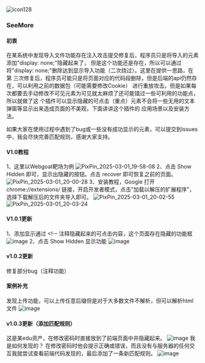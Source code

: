 ![icon128](https://github.com/user-attachments/assets/41bc2008-1aa9-4023-8201-e4d44b6a7f9d)

### SeeMore
#### 初衷
在某系统中发现导入文件功能存在注入攻击提交修复后，程序员只是将导入的元素添加"display: none;"隐藏起来了，
但是这个功能还是存在，所以可以通过将"display: none;"删除达到显示导入功能（二次绕过）。这里在提供一思路，在第
三次修复后，程序员可能只是将页面对应的代码段删除，但是后端的api仍然存在，可以利用之前的数据包（可能需要修改Cookie）
进行重放攻击。但是如果每次都要去手动修改不可见元素为可见就太麻烦了还可能错过一些可利用的功能点，所以就做了这
个插件可以显示隐藏的可点击（重点）元素不会将一些无用的文本弹窗等显示出来造成页面的不美观，下面讲讲这个插件的
应用场景以及安装方法。

如果大家在使用过程中遇到了bug或一些没有成功显示的元素，可以提交到issues中，我会尽快完善匹配规则，感谢大家支持。

#### V1.0教程
1、这里以Webgoat靶场为例
![PixPin_2025-03-01_19-58-08](https://github.com/user-attachments/assets/afa45f56-03b9-4b30-b5f0-7fe1d6991b41)
2、点击 Show Hidden 即可，显示出隐藏的按钮。点击 recover 即可恢复之前的页面。
![PixPin_2025-03-01_20-00-28](https://github.com/user-attachments/assets/3e1ec965-591a-4eda-8d17-785f2d850df7)
3、安装教程，Google 打开 chrome://extensions/ 链接，开启开发者模式，点击"加载以解压的扩展程序"，选择下载解压后的文件夹导入即可。
![PixPin_2025-03-01_20-02-55](https://github.com/user-attachments/assets/0bdc4127-a3e2-43d9-96ae-56736e835015)
![PixPin_2025-03-01_20-03-24](https://github.com/user-attachments/assets/702b71e7-a3e1-43d4-a917-a18a5d6abe54)

#### V1.0.1更新
1、添加显示通过 <!-- 注释隐藏起来的可点击内容，这个页面存在隐藏的功能框
![image](https://github.com/user-attachments/assets/635304b6-a334-4efa-b049-1ac89db16186)
2、点击 Show Hidden 显示功能
![image](https://github.com/user-attachments/assets/04344bfc-1547-4f58-85ac-19ccb92711c8)

#### v1.0.2更新
修复部分bug（注释功能）

#### 案例补充
发现上传功能，可以上传任意后缀但是对于大多数文件不解析，但可以解析html文件
![image](https://github.com/user-attachments/assets/9b38fa55-b387-4b23-a8fa-6c1b1bfb5fa6)

#### v1.0.3更新（添加匹配规则）
这是某edu资产，在修改密码时直接放到了前端页面中并隐藏起来。
![image](https://github.com/user-attachments/assets/dd708352-65a5-4629-ae47-baa8c594340e)
我是如何发现的？
在修改密码时他会提示正确或错误，而且没有与服务器的任何交互我就尝试查看前端代码发现的，最后添加了一条新匹配规则。
![image](https://github.com/user-attachments/assets/7c388e5a-f842-472b-9eaf-516dbf794a35)

